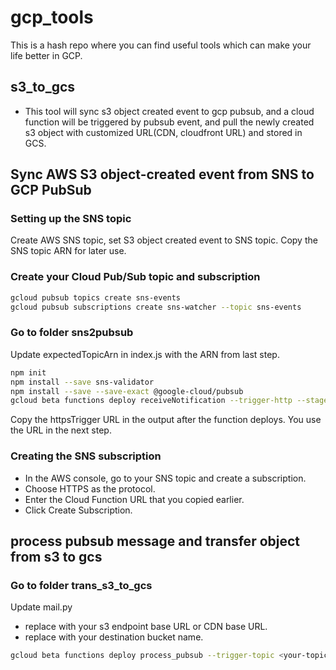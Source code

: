 # gcp_tools
This is a hash repo where you can find useful tools which can make your life better in GCP.
## s3_to_gcs
* This tool will sync s3 object created event to gcp pubsub, and a cloud function will be triggered by pubsub event, and pull the newly created s3 object with customized URL(CDN, cloudfront URL) and stored in GCS. 

## Sync AWS S3 object-created event from SNS to GCP PubSub
### Setting up the SNS topic
Create AWS SNS topic, set S3 object created event to SNS topic.
Copy the SNS topic ARN for later use.

### Create your Cloud Pub/Sub topic and subscription
```bash
gcloud pubsub topics create sns-events
gcloud pubsub subscriptions create sns-watcher --topic sns-events
```

### Go to folder sns2pubsub
Update expectedTopicArn in index.js with the ARN from last step.
```bash
npm init
npm install --save sns-validator
npm install --save --save-exact @google-cloud/pubsub
gcloud beta functions deploy receiveNotification --trigger-http --stage-bucket gs://<your-backet-name> --runtime nodejs8 --allow-unauthenticated
```
Copy the httpsTrigger URL in the output after the function deploys. You use the URL in the next step.

### Creating the SNS subscription
* In the AWS console, go to your SNS topic and create a subscription.
* Choose HTTPS as the protocol.
* Enter the Cloud Function URL that you copied earlier.
* Click Create Subscription.


## process pubsub message and transfer object from s3 to gcs

### Go to folder trans_s3_to_gcs
Update mail.py
* replace <your-base-url> with your s3 endpoint base URL or CDN base URL.
* replace <your-gcs-bucketname> with your destination bucket name.

```bash
gcloud beta functions deploy process_pubsub --trigger-topic <your-topic> --stage-bucket gs://<your-bucket-name> --runtime python37
```
